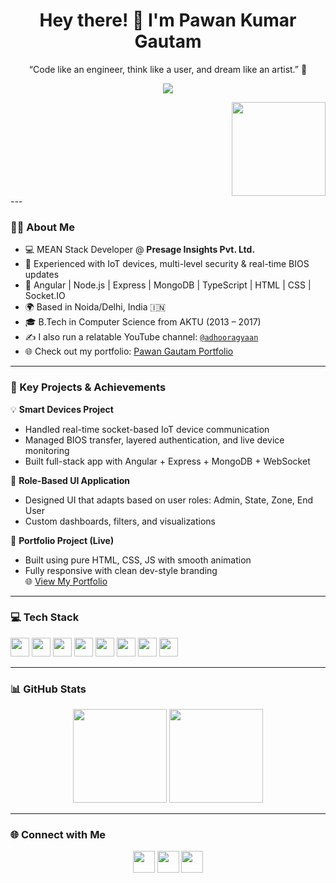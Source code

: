 <h1 align="center">Hey there! 👋 I'm Pawan Kumar Gautam</h1>
<p align="center"> “Code like an engineer, think like a user, and dream like an artist.” 🚀</p>

<p align="center">
  <img src="https://readme-typing-svg.herokuapp.com?font=Fira+Code&pause=1000&color=00F5FF&center=true&vCenter=true&width=600&lines=Full+Stack+MEAN+Developer+%F0%9F%92%BB;IoT+Enthusiast+%7C+Node.js+%7C+Angular+%7C+MongoDB;Clean+Code+Lover+%7C+Debugger+%7C+YouTuber" />
</p>

<div align="right">
  <img src="https://i.imgflip.com/65efzo.gif" height="150" />
</div>
---

### 🙋‍♂️ About Me

- 💻 MEAN Stack Developer @ **Presage Insights Pvt. Ltd.**
- 🔌 Experienced with IoT devices, multi-level security & real-time BIOS updates
- 🔧 Angular | Node.js | Express | MongoDB | TypeScript | HTML | CSS | Socket.IO
- 🌍 Based in Noida/Delhi, India 🇮🇳
- 🎓 B.Tech in Computer Science from AKTU (2013 – 2017)
- ✍️ I also run a relatable YouTube channel: [`@adhooragyaan`](https://youtube.com/@adhooragyaan)
- 🌐 Check out my portfolio: [Pawan Gautam Portfolio](https://pkgtm2419.github.io/Pawan-Gautam-Portfolio/)

---

### 🚀 Key Projects & Achievements

💡 **Smart Devices Project**  
- Handled real-time socket-based IoT device communication  
- Managed BIOS transfer, layered authentication, and live device monitoring  
- Built full-stack app with Angular + Express + MongoDB + WebSocket

🎯 **Role-Based UI Application**  
- Designed UI that adapts based on user roles: Admin, State, Zone, End User  
- Custom dashboards, filters, and visualizations

🧠 **Portfolio Project (Live)**  
- Built using pure HTML, CSS, JS with smooth animation  
- Fully responsive with clean dev-style branding  
🌐 [View My Portfolio](https://pkgtm2419.github.io/Pawan-Gautam-Portfolio/)

---

### 💻 Tech Stack

<div align="left">
  <img src="https://cdn.jsdelivr.net/gh/devicons/devicon/icons/javascript/javascript-original.svg" height="30" />
  <img src="https://cdn.jsdelivr.net/gh/devicons/devicon/icons/typescript/typescript-original.svg" height="30" />
  <img src="https://cdn.jsdelivr.net/gh/devicons/devicon/icons/angularjs/angularjs-original.svg" height="30" />
  <img src="https://cdn.jsdelivr.net/gh/devicons/devicon/icons/nodejs/nodejs-original.svg" height="30" />
  <img src="https://cdn.jsdelivr.net/gh/devicons/devicon/icons/express/express-original.svg" height="30" />
  <img src="https://cdn.jsdelivr.net/gh/devicons/devicon/icons/mongodb/mongodb-original.svg" height="30" />
  <img src="https://cdn.jsdelivr.net/gh/devicons/devicon/icons/html5/html5-original.svg" height="30" />
  <img src="https://cdn.jsdelivr.net/gh/devicons/devicon/icons/css3/css3-original.svg" height="30" />
</div>

---

### 📊 GitHub Stats

<div align="center">
  <img src="https://github-readme-stats.vercel.app/api?username=pkgtm2419&show_icons=true&theme=dracula&hide_border=false&include_all_commits=true&count_private=true" height="150" />
  <img src="https://github-readme-stats.vercel.app/api/top-langs?username=pkgtm2419&layout=compact&langs_count=6&theme=dracula&hide_border=false" height="150" />
</div>

---

### 🌐 Connect with Me

<div align="center">
  <a href="https://youtube.com/@adhooragyaan"><img src="https://img.shields.io/static/v1?message=YouTube&logo=youtube&label=&color=FF0000&logoColor=white&style=for-the-badge" height="35" /></a>
  <a href="https://instagram.com/adhooragyaan"><img src="https://img.shields.io/static/v1?message=Instagram&logo=instagram&label=&color=E4405F&logoColor=white&style=for-the-badge" height="35" /></a>
  <a href="https://www.linkedin.com/in/pawan-kumar-gautam-5329411b1"><img src="https://img.shields.io/static/v1?message=LinkedIn&logo=linkedin&label=&color=0077B5&logoColor=white&style=for-the-badge" height="35" /></a>
</div>

